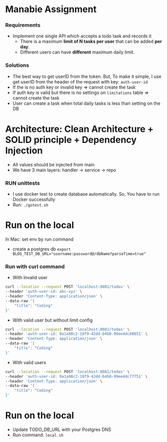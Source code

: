 # Manabie Assignment

### Requirements

- Implement one single API which accepts a todo task and records it
    - There is a maximum **limit of N tasks per user** that can be added **per day**.
    - Different users can have **different** maximum daily limit.

### Solutions
- The best way to get userID from the token. But, To make it simple, I use get userID from the header of the request with key: `auth-user-id`
- If the is no auth key or invalid key => cannot create the task
- If auth key is valid but there is no settings on `limitations` table => cannot create the task
- User can create a task when total daily tasks is less than setting on the DB

# Architecture: Clean Architecture + SOLID principle + Dependency Injection
- All values should be injected from main
- We have 3 main layers: handler -> service -> repo

### RUN unittests
- I use docker test to create database automatically. So, You have to run Docker successfully
- Run: `./gotest.sh`

# Run on the local
In Mac: set env by run command
- create a postgres db
`export BLOG_TEST_DB_URL="username:password@/dbName?parseTime=true"`

### Run with curl command

- With Invalid user
```bash
curl --location --request POST 'localhost:8081/todos' \
--header 'auth-user-id: abc-xyz' \
--header 'Content-Type: application/json' \
--data-raw '{
    "title": "Coding"
}'
```

- With valid user but without limit config
```bash
curl --location --request POST 'localhost:8081/todos' \
--header 'auth-user-id: 0a1a88c2-18f9-42dd-b4b0-99ee4dc88851' \
--header 'Content-Type: application/json' \
--data-raw '{
    "title": "Coding"
}'
```

- With valid users
```bash
curl --location --request POST 'localhost:8081/todos' \
--header 'auth-user-id: 0a1a88c2-18f9-42dd-b4b0-99ee4dc77751' \
--header 'Content-Type: application/json' \
--data-raw '{
    "title": "Coding"
}'
```

# Run on the local
- Update TODO_DB_URL with your Postgres DNS
- Run command: `local.sh`

